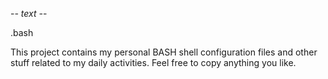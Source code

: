 
-*- text -*-

.bash

This project contains my personal BASH shell configuration files and other stuff related to my daily
activities. Feel free to copy anything you like.
